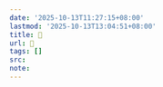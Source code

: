 ```yaml
---
date: '2025-10-13T11:27:15+08:00'
lastmod: '2025-10-13T13:04:51+08:00'
title: 󰖟
url: 󰖟
tags: []
src:
note:
---
```

